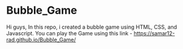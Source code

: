# Bubble_Game

Hi guys, In this repo, i created a bubble game using HTML, CSS, and Javascript.
You can play the Game using this link - https://samar12-rad.github.io/Bubble_Game/

